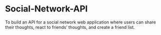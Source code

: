 # Social-Network-API
To build an API for a social network web application where users can share their thoughts, react to friends’ thoughts, and create a friend list.
